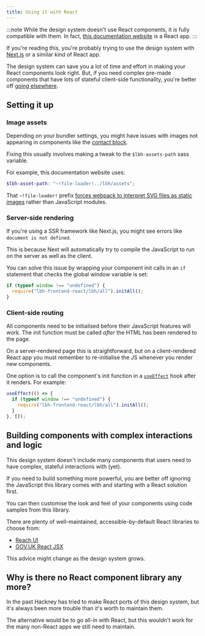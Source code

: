 ```yaml
---
title: Using it with React
---
```


:::note
While the design system doesn't use React components, it _is_ fully compatible with them. In fact, [this documentation website](https://v2.docusaurus.io/) is a React app.
:::

If you're reading this, you're probably trying to use the design system with [Next.js](https://nextjs.org/) or a similar kind of React app.

The design system can save you a lot of time and effort in making your React components look right. But, if you need complex pre-made components that have lots of stateful client-side functionality, you're better off [going elsewhere](#building-components-with-complex-interactions-and-logic).

## Setting it up

### Image assets

Depending on your bundler settings, you might have issues with images not appearing in components like the [contact block](/components/contacts-block).

Fixing this usually involves making a tweak to the `$lbh-assets-path` sass variable.

For example, this documentation website uses:

```scss
$lbh-asset-path: "~!file-loader!../lbh/assets";
```

That `~!file-loader!` prefix [forces webpack to interpret SVG files as static images](https://github.com/facebook/docusaurus/issues/3566#issue-718199061) rather than JavaScript modules.

### Server-side rendering

If you're using a SSR framework like Next.js, you might see errors like `document is not defined`.

This is because Next will automatically try to compile the JavaScript to run on the server as well as the client.

You can solve this issue by wrapping your component init calls in an `if` statement that checks the global window variable is set:

```jsx
if (typeof window !== "undefined") {
  require("lbh-frontend-react/lbh/all").initAll();
}
```

### Client-side routing

All components need to be initialised before their JavaScript features will work. The init function must be called _after_ the HTML has been rendered to the page.

On a server-rendered page this is straightforward, but on a client-rendered React app you must remember to re-initialise the JS whenever you render new components.

One option is to call the component's init function in a [`useEffect`](https://reactjs.org/docs/hooks-effect.html) hook after it renders. For example:

```jsx
useEffect(() => {
  if (typeof window !== "undefined") {
    require("lbh-frontend-react/lbh/all").initAll();
  }
}, []);
```

## Building components with complex interactions and logic

This design system doesn't include many components that users need to have complex, stateful interactions with (yet).

If you need to build something more powerful, you are better off ignoring the JavaScript this library comes with and starting with a React solution first.

You can then customise the look and feel of your components using code samples from this library.

There are plenty of well-maintained, accessible-by-default React libraries to choose from:

- [Reach UI](https://reach.tech/)
- [GOV.UK React JSX](https://github.com/surevine/govuk-react-jsx)

This advice might change as the design system grows.

## Why is there no React component library any more?

In the past Hackney has tried to make React ports of this design system, but it's always been more trouble than it's worth to maintain them.

The alternative would be to go all-in with React, but this wouldn't work for the many non-React apps we still need to maintain.
